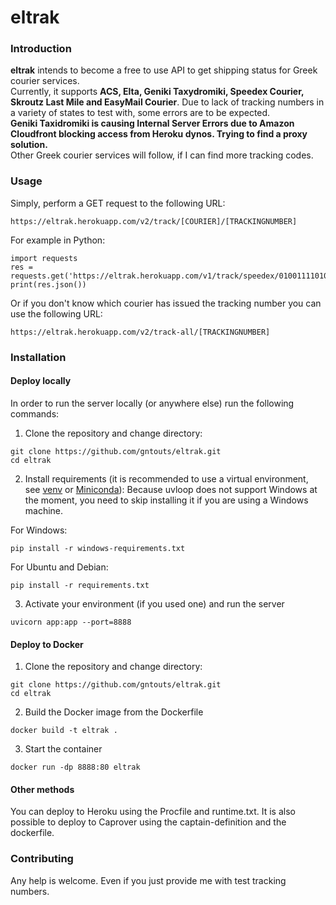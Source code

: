 # eltrak

### Introduction

**eltrak** intends to become a free to use API to get shipping status for Greek courier services.
<br>Currently, it supports **ACS, Elta, Geniki Taxydromiki, Speedex Courier, Skroutz Last Mile and EasyMail Courier**. Due to lack of tracking numbers in a variety of states
to test with, some errors are to be expected.<br>**Geniki Taxidromiki is causing Internal Server Errors due to Amazon Cloudfront blocking access from Heroku dynos. Trying to find a proxy solution.**
<br>Other Greek courier services will follow, if I can find more tracking codes.

### Usage

Simply, perform a GET request to the following URL:

`https://eltrak.herokuapp.com/v2/track/[COURIER]/[TRACKINGNUMBER]`

For example in Python:

```
import requests
res = requests.get('https://eltrak.herokuapp.com/v1/track/speedex/010011110101')
print(res.json())
```

Or if you don't know which courier has issued the tracking number you can use the following URL:

`https://eltrak.herokuapp.com/v2/track-all/[TRACKINGNUMBER]`


### Installation

#### Deploy locally

In order to run the server locally (or anywhere else) run the following commands:

1. Clone the repository and change directory:

```
git clone https://github.com/gntouts/eltrak.git
cd eltrak
```

2. Install requirements (it is recommended to use a virtual environment, see [venv](https://docs.python.org/3/library/venv.html) or [Miniconda](https://docs.conda.io/en/latest/miniconda.html)):
   Because uvloop does not support Windows at the moment, you need to skip installing it if you are using a Windows machine.

For Windows:

`pip install -r windows-requirements.txt`

For Ubuntu and Debian:

`pip install -r requirements.txt`

3. Activate your environment (if you used one) and run the server

`uvicorn app:app --port=8888`

#### Deploy to Docker

1. Clone the repository and change directory:
```
git clone https://github.com/gntouts/eltrak.git
cd eltrak
```

2. Build the Docker image from the Dockerfile

`docker build -t eltrak .`

3. Start the container

`docker run -dp 8888:80 eltrak`

#### Other methods

You can deploy to Heroku using the Procfile and runtime.txt. It is also possible to deploy to Caprover using the captain-definition and the dockerfile.

### Contributing

Any help is welcome. Even if you just provide me with test tracking numbers.
